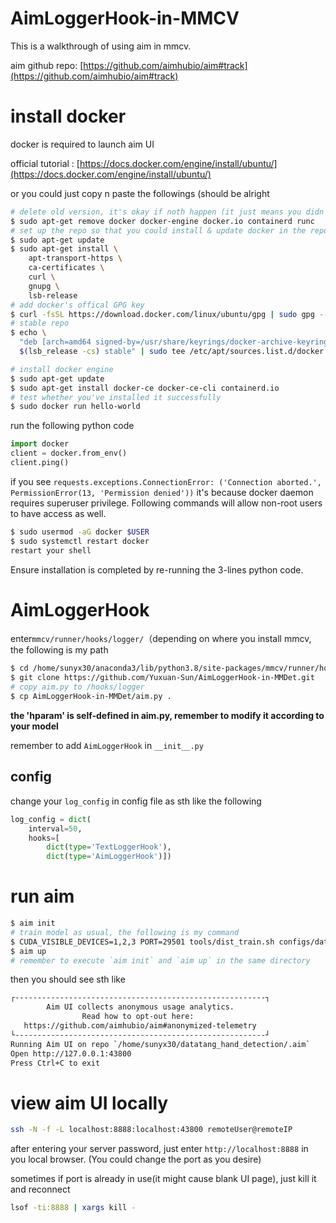 # AimLoggerHook-in-MMCV

This is a walkthrough of using aim in mmcv.

aim github repo: [https://github.com/aimhubio/aim#track](https://github.com/aimhubio/aim#track)

# install docker

docker is required to launch aim UI

official tutorial : [https://docs.docker.com/engine/install/ubuntu/](https://docs.docker.com/engine/install/ubuntu/)  

or you could just copy n paste the followings (should be alright

```bash
# delete old version, it's okay if noth happen (it just means you didn't install any of them
$ sudo apt-get remove docker docker-engine docker.io containerd runc
# set up the repo so that you could install & update docker in the repo in the future
$ sudo apt-get update
$ sudo apt-get install \
    apt-transport-https \
    ca-certificates \
    curl \
    gnupg \
    lsb-release
# add docker's offical GPG key
$ curl -fsSL https://download.docker.com/linux/ubuntu/gpg | sudo gpg --dearmor -o /usr/share/keyrings/docker-archive-keyring.gpg
# stable repo
$ echo \
  "deb [arch=amd64 signed-by=/usr/share/keyrings/docker-archive-keyring.gpg] https://download.docker.com/linux/ubuntu \
  $(lsb_release -cs) stable" | sudo tee /etc/apt/sources.list.d/docker.list > /dev/null

# install docker engine
$ sudo apt-get update
$ sudo apt-get install docker-ce docker-ce-cli containerd.io
# test whether you've installed it successfully
$ sudo docker run hello-world
```

run the following python code

```python
import docker
client = docker.from_env()
client.ping()
```

if you see `requests.exceptions.ConnectionError: ('Connection aborted.', PermissionError(13, 'Permission denied'))` it's because docker daemon requires superuser privilege. Following commands will allow non-root users to have access as well.

```bash
$ sudo usermod -aG docker $USER
$ sudo systemctl restart docker
restart your shell
```

Ensure installation is completed by re-running the 3-lines python code. 

# AimLoggerHook

enter`mmcv/runner/hooks/logger/`（depending on where you install mmcv, the following is my path

```bash
$ cd /home/sunyx30/anaconda3/lib/python3.8/site-packages/mmcv/runner/hooks/logger/
$ git clone https://github.com/Yuxuan-Sun/AimLoggerHook-in-MMDet.git
# copy aim.py to /hooks/logger
$ cp AimLoggerHook-in-MMDet/aim.py .
```

**the 'hparam' is self-defined in aim.py, remember to modify it according to your model**


remember to add `AimLoggerHook` in `__init__.py` 

## config

change your `log_config` in config file as sth like the following

```python
log_config = dict(
    interval=50, 
    hooks=[
        dict(type='TextLoggerHook'),
        dict(type='AimLoggerHook')])
```

# run aim

```bash
$ aim init
# train model as usual, the following is my command 
$ CUDA_VISIBLE_DEVICES=1,2,3 PORT=29501 tools/dist_train.sh configs/datatang/retinanet_repvgg_fpn.py 3
$ aim up
# remember to execute `aim init` and `aim up` in the same directory
```

then you should see sth like 

```bash
┌--------------------------------------------------------┐
        Aim UI collects anonymous usage analytics.
                Read how to opt-out here:
   https://github.com/aimhubio/aim#anonymized-telemetry
└--------------------------------------------------------┘
Running Aim UI on repo `/home/sunyx30/datatang_hand_detection/.aim`
Open http://127.0.0.1:43800
Press Ctrl+C to exit
```

# view aim UI locally

```bash
ssh -N -f -L localhost:8888:localhost:43800 remoteUser@remoteIP
```

after entering your server password, just enter  `http://localhost:8888`  in you local browser. (You could change the port as you desire)

sometimes if port is already in use(it might cause blank UI page), just kill it and reconnect

```bash
lsof -ti:8888 | xargs kill -
```